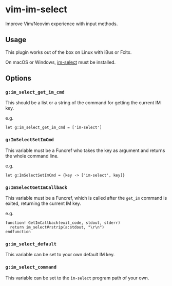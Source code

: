 # vim-im-select
Improve Vim/Neovim experience with input methods.

## Usage

This plugin works out of the box on Linux with iBus or Fcitx.

On macOS or Windows, [im-select](https://github.com/daipeihust/im-select) must be installed.

## Options

### `g:im_select_get_im_cmd`

This should be a list or a string of the command for getting the current IM key.

e.g.

```vim
let g:im_select_get_im_cmd = ['im-select']
```

### `g:ImSelectSetImCmd`

This variable must be a Funcref who takes the key as argument and returns the whole
command line.

e.g.

```vim
let g:ImSelectSetImCmd = {key -> ['im-select', key]}
```

### `g:ImSelectGetImCallback`

This variable must be a Funcref, which is called after the `get_im` command is exited,
returning the current IM key.

e.g.

```vim
function! GetImCallback(exit_code, stdout, stderr)
  return im_select#rstrip(a:stdout, "\r\n")
endfunction
```

### `g:im_select_default`

This variable can be set to your own default IM key.

### `g:im_select_command`

This variable can be set to the `im-select` program path of your own.
